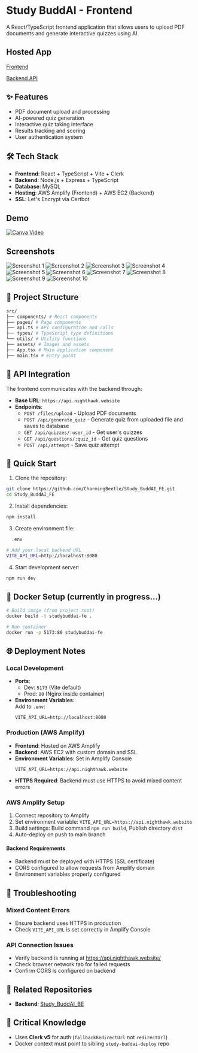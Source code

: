# Study BuddAI - Frontend

A React/TypeScript frontend application that allows users to upload PDF documents and generate interactive quizzes using AI.

## Hosted App 
[Frontend](https://main.d2kavmrnv3biu0.amplifyapp.com/)

[Backend API](https://api.nighthawk.website)

## ✨ Features

- PDF document upload and processing
- AI-powered quiz generation
- Interactive quiz taking interface
- Results tracking and scoring
- User authentication system

## 🛠️ Tech Stack

- **Frontend**: React + TypeScript + Vite + Clerk
- **Backend**: Node.js + Express + TypeScript
- **Database**: MySQL
- **Hosting**: AWS Amplify (Frontend) + AWS EC2 (Backend)
- **SSL**: Let's Encrypt via Certbot


## Demo

[![Canva Video](https://img.shields.io/badge/▶-Watch%20Demo-blue)](https://www.canva.com/design/DAGk-OYPdDw/WaVbKaRpJ0vBj3ri2hu7AA/watch?utm_content=DAGk-OYPdDw&utm_campaign=designshare&utm_medium=link2&utm_source=uniquelinks&utlId=hf649f59812)


## Screenshots
![Screenshot 1](./src/assets/Screenshot%20from%202025-04-30%2019-31-03.png)
![Screenshot 2](./src/assets/Screenshot%20from%202025-04-30%2019-31-19.png)
![Screenshot 3](./src/assets/Screenshot%20from%202025-04-30%2019-31-34.png)
![Screenshot 4](./src/assets/Screenshot%20from%202025-04-30%2019-31-42.png)
![Screenshot 5](./src/assets/Screenshot%20from%202025-04-30%2019-31-44.png)
![Screenshot 6](./src/assets/Screenshot%20from%202025-04-30%2019-32-34.png)
![Screenshot 7](./src/assets/Screenshot%20from%202025-04-30%2019-32-38.png)
![Screenshot 8](./src/assets/Screenshot%20from%202025-04-30%2019-32-43.png)
![Screenshot 9](./src/assets/Screenshot%20from%202025-04-30%2019-32-50.png)
![Screenshot 10](./src/assets/Screenshot%20from%202025-04-30%2019-33-00.png)


## 📁 Project Structure

```bash
src/
├── components/ # React components
├── pages/ # Page components
├── api.ts # API configuration and calls
├── types/ # TypeScript type definitions
└── utils/ # Utility functions
├── assets/ # Images and assets
├── App.tsx # Main application component
├── main.tsx # Entry point
```

## 🔌 API Integration

The frontend communicates with the backend through:

- **Base URL**: `https://api.nighthawk.website`
- **Endpoints**:
  - `POST /files/upload` - Upload PDF documents
  - `POST /api/generate_quiz` - Generate quiz from uploaded file and saves to database
  - `GET /api/quizzes/:user_id` - Get user's quizzes
  - `GET /api/questions/:quiz_id` - Get quiz questions
  - `POST /api/attempt` - Save quiz attempt

## 🚀 Quick Start

1. Clone the repository:
```bash
git clone https://github.com/CharmingBeetle/Study_BuddAI_FE.git
cd Study_BuddAI_FE
```

2. Install dependencies:
```bash
npm install
```

3. Create environment file:
```bash
  .env

# Add your local backend URL
VITE_API_URL=http://localhost:8080
```

4. Start development server:
```bash
npm run dev
```

## 🔧 Docker Setup (currently in progress...)
```bash
# Build image (from project root)
docker build -t studybuddai-fe .

# Run container
docker run -p 5173:80 studybuddai-fe
```

## 🌐 Deployment Notes

### Local Development

- **Ports**: 
  - Dev: `5173` (Vite default)
  - Prod: `80` (Nginx inside container)
- **Environment Variables**:  
  Add to `.env`:
  ```env
  VITE_API_URL=http://localhost:8080
  ```

### Production (AWS Amplify)

- **Frontend**: Hosted on AWS Amplify
- **Backend**: AWS EC2 with custom domain and SSL
- **Environment Variables**: Set in Amplify Console
  ```env
  VITE_API_URL=https://api.nighthawk.website
  ```
- **HTTPS Required**: Backend must use HTTPS to avoid mixed content errors


### AWS Amplify Setup

1. Connect repository to Amplify
2. Set environment variable: `VITE_API_URL=https://api.nighthawk.website`
3. Build settings: Build command `npm run build`, Publish directory `dist`
4. Auto-deploy on push to main branch


#### Backend Requirements

- Backend must be deployed with HTTPS (SSL certificate)
- CORS configured to allow requests from Amplify domain
- Environment variables properly configured


## 🐛 Troubleshooting

### Mixed Content Errors
- Ensure backend uses HTTPS in production
- Check `VITE_API_URL` is set correctly in Amplify Console


### API Connection Issues  

- Verify backend is running at https://api.nighthawk.website/
- Check browser network tab for failed requests
- Confirm CORS is configured on backend


## 🔗 Related Repositories

- **Backend**: [Study_BuddAI_BE](https://github.com/CharmingBeetle/Study_BuddAI_BE)


## 🧠 Critical Knowledge

- Uses **Clerk v5** for auth (`fallbackRedirectUrl` not `redirectUrl`)
- Docker context must point to sibling `study-buddai-deploy` repo

